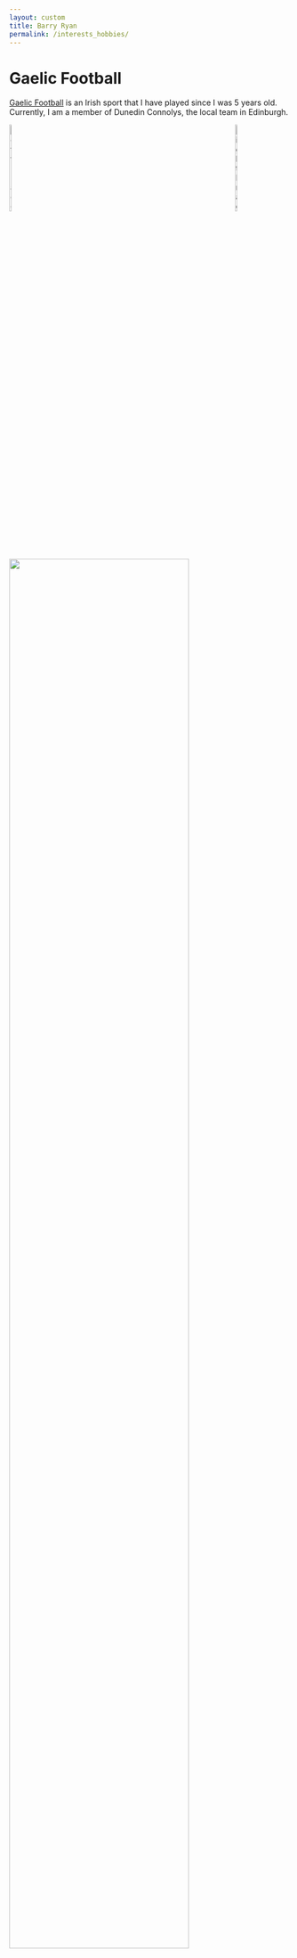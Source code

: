 ```yaml
---
layout: custom
title: Barry Ryan
permalink: /interests_hobbies/
---
```

# Gaelic Football
[Gaelic Football](https://en.wikipedia.org/wiki/Gaelic_football) is an Irish sport that I have played since I was 5 years old. Currently, I am a member of Dunedin Connolys, the local team in Edinburgh. 
<br>

<div style="float: left; margin-right: 10px;">
  <img src="/barryryan/mydocs/IMG_2617.jpg" alt="Left Image" width="20%">
</div>

<div style="float: right; margin-left: 10px;">
  <img src="/barryryan/mydocs/IMG_2792.jpg" alt="Right Image" width="20%">
</div>

<div>
  <img src="/barryryan/mydocs/gaa3.JPG" width="80%">
</div>

# Rugby
I am a keen supporter of both the Munster and Ireland Rugby teams. 

<div style="float: left; margin-right: 10px;">
  <img src="/barryryan/mydocs/rugby1.JPG" alt="Left Image" width="20%">
</div>

<div style="float: right; margin-left: 10px;">
  <img src="/barryryan/mydocs/IMG_2617.jpg"alt="Right Image" width="20%">
</div>


# Running
I enjoy running in my spare time. I have completed one marathon, a handful of half marathons and one trail run at the half marathon distance. 

<div style="float: left; margin-right: 10px;">
  <img src="/barryryan/mydocs/run2.JPG" alt="Left Image" width="20%">
</div>

<div style="float: right; margin-left: 10px;">
  <img src="/barryryan/mydocs/IMG_2617.jpg"alt="Right Image" width="20%">
</div>

# Music
I enjoy listening to music whenever possible and have a collection of vinyl records. My favourite artists are Kings of Leon, Bruce Springsteen and Hozier. 
<br>
<img  src="/barryryan/mydocs/IMG_4093.jpg" width = "80%">
<br><br>
